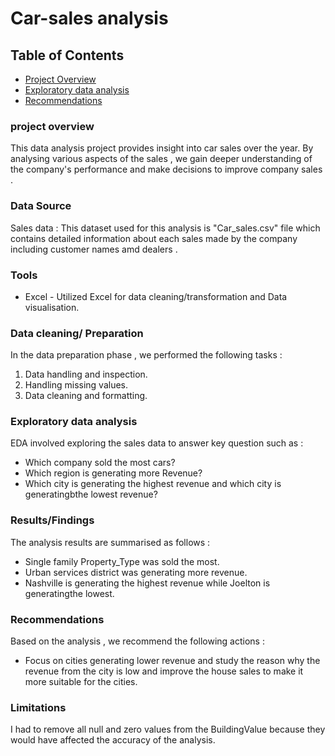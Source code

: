 # Car-sales analysis 
## Table of Contents 
- [Project Overview](#project-overview)
- [Exploratory data analysis](#exploratory-data-analysis)
- [Recommendations](#recommendations)

### project overview
This data analysis project provides insight into car sales over the year. By analysing various aspects of the sales , we gain deeper understanding of the company's performance and make decisions to improve company sales .

### Data Source 
Sales data : This dataset used for this analysis is "Car_sales.csv" file which contains detailed information about each sales made by the company including customer names amd dealers .

### Tools
- Excel  - Utilized Excel for data cleaning/transformation and Data visualisation. 

### Data cleaning/ Preparation 
In the data preparation phase , we performed the following tasks :

1. Data handling and inspection.
2. Handling missing values. 
3. Data cleaning and formatting. 

### Exploratory data analysis 
EDA involved exploring the sales data to answer key question such as  :

- Which company sold the most cars?
- Which region is generating more Revenue?
- Which city is generating the highest revenue and which city is generatingbthe lowest revenue?

###  Results/Findings
The analysis results are summarised as follows :

- Single family Property_Type was sold the most.
- Urban services district was generating more revenue. 
-  Nashville is generating the highest revenue while Joelton is generatingthe lowest.

### Recommendations 

Based on the analysis , we recommend the following actions :
- Focus on cities generating lower revenue and study the reason why the revenue from the city is low and improve the house sales to make it more suitable for the cities.


### Limitations
I had to remove all null and zero values  from the BuildingValue because they would have affected the accuracy of the analysis. 
